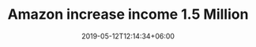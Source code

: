 ---
title: "Amazon increase income 1.5 Million"
date: 2019-05-12T12:14:34+06:00
image: "images/blog/post-5.jpg"
categories: ["illustration","development"]
description: "This is meta description."
draft: false
---